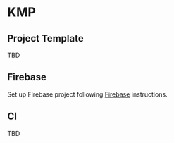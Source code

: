 # KMP

## Project Template

TBD

## Firebase

Set up Firebase project following [Firebase](../firebase.md) instructions.

## CI

TBD
